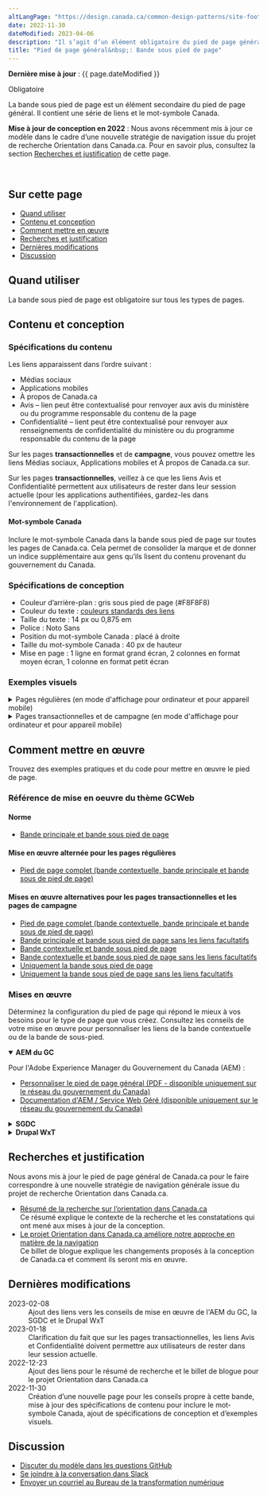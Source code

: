 ```yaml
---
altLangPage: "https://design.canada.ca/common-design-patterns/site-footer-sub.html"
date: 2022-11-30
dateModified: 2023-04-06
description: "Il s’agit d’un élément obligatoire du pied de page général (à l’échelle du site)."
title: "Pied de page général&nbsp;: Bande sous pied de page"
---
```

<p><strong>Dernière mise à jour</strong>&nbsp;:&nbsp;{{ page.dateModified }}</p>
<p><span class="label label-danger">Obligatoire </span></p>
<p>La bande sous pied de page est un élément secondaire du pied de page général. Il contient une série de liens et le
  mot-symbole Canada.</p>
<p><strong>Mise à jour de conception en 2022</strong>&nbsp;: Nous avons récemment mis à jour ce modèle dans le cadre d’une nouvelle stratégie de navigation issue du projet de recherche Orientation dans Canada.ca. Pour en savoir plus, consultez la section <a href="#recherches">Recherches et justification</a> de cette page.</p>
<div class="pattern-demo mrgn-tp-lg"> <img src="../../images/footer-sub-crop-fr.jpg" class="img-responsive" alt=""> </div>
<section>
  <h2>Sur cette page</h2>
  <ul>
    <li><a href="#utiliser">Quand utiliser</a></li>
    <li><a href="#conception">Contenu et conception</a></li>
    <li><a href="#comment">Comment mettre en œuvre</a></li>
    <li><a href="#recherches">Recherches et justification</a></li>
    <li><a href="#modifications">Dernières modifications</a></li>
    <li><a href="#discussion">Discussion</a></li>
  </ul>
</section>
<section>
  <h2 id="utiliser">Quand utiliser</h2>
  <p>La bande sous pied de page est obligatoire sur tous les types de pages.</p>
</section>
<section>
  <h2 id="conception">Contenu et conception</h2>
  <h3>Spécifications du contenu</h3>
  <p>Les liens apparaissent dans l’ordre suivant&nbsp;:</p>
  <ul>
    <li>Médias sociaux</li>
    <li>Applications mobiles</li>
    <li>À propos de Canada.ca</li>
    <li>Avis – lien peut être contextualisé pour renvoyer aux avis du ministère ou du programme responsable du contenu de la page</li>
    <li>Confidentialité – lient peut être contextualisé pour renvoyer aux renseignements de confidentialité du ministère ou du programme responsable du contenu de la page</li>
  </ul>
  <p>Sur les pages <strong>transactionnelles</strong> et de <strong>campagne</strong>, vous pouvez omettre les liens Médias sociaux, Applications mobiles et À propos de Canada.ca sur.</p>
  <p>Sur les pages <strong>transactionnelles</strong>, veillez à ce que les liens Avis et Confidentialité permettent aux utilisateurs de rester dans leur session actuelle (pour les applications authentifiées, gardez-les dans l'environnement de l'application).</p>
  <h4>Mot-symbole Canada</h4>
  <p>Inclure le mot-symbole Canada dans la bande sous pied de page sur toutes les pages de Canada.ca. Cela permet de
    consolider la marque et de donner un indice supplémentaire aux gens qu’ils lisent du contenu provenant du gouvernement
    du Canada.</p>
  <h3>Spécifications de conception</h3>
  <ul>
    <li>Couleur d’arrière-plan&nbsp;: gris sous pied de page (#F8F8F8)</li>
    <li>Couleur du texte&nbsp;: <a href="../styles/couleurs.html">couleurs standards des liens</a></li>
    <li>Taille du texte&nbsp;: 14 px ou 0,875 em</li>
    <li>Police&nbsp;: Noto Sans</li>
    <li>Position du mot-symbole Canada&nbsp;: placé à droite</li>
    <li>Taille du mot-symbole Canada&nbsp;: 40 px de hauteur</li>
    <li>Mise en page&nbsp;: 1 ligne en format grand écran, 2 colonnes en format moyen écran, 1 colonne en format petit écran</li>
  </ul>
  <h3>Exemples visuels</h3>
  <details>
    <summary>Pages régulières (en mode d'affichage pour ordinateur et pour appareil mobile)</summary>
    <div class="pattern-demo mrgn-bttm-md">
      <figure class="mrgn-bttm-lg">
        <figcaption><b>Bande sous pied de page – grand écran</b></figcaption>
        <img src="../../images/footer-sub-fr.jpg" class="img-responsive" alt="Schéma de la bande sous pieds de page pour les grands écrans. Version texte ci-dessous :">
        <details>
          <summary class="wb-toggle" data-toggle="{&quot;print&quot;:&quot;on&quot;}">Version texte</summary>
          <p>Sur les grands écrans, la bande sous pied de page contient des liens &laquo;&nbsp;Médias sociaux&nbsp;&raquo;, &laquo;&nbsp;Applications mobiles&nbsp;&raquo;, &laquo;&nbsp;À
            propos de Canada.ca&nbsp;&raquo;, &laquo;&nbsp;Avis&nbsp;&raquo; et &laquo;&nbsp;Confidentialité&nbsp;&raquo;, tous alignés à gauche sur une seule rangée. Elle
            comprend également le mot-symbole Canada sur la même ligne, aligné à droite.</p>
        </details>
      </figure>
    </div>
    <div class="pattern-demo">
      <figure class="mrgn-bttm-lg">
        <figcaption><b>Bande sous pied de page – petit écran</b></figcaption>
        <img src="../../images/footer-sub-mobile-fr.jpg" class="img-responsive"
						alt="Schéma de la bande sous pieds de page pour les petits écrans. Version texte ci-dessous :">
        <details>
          <summary class="wb-toggle" data-toggle="{&quot;print&quot;:&quot;on&quot;}">Version texte</summary>
          <p>Sur les petits écrans, la bande sous pied de page contient des liens &laquo;&nbsp;Médias sociaux&nbsp;&raquo;, &laquo;&nbsp;Applications mobiles&nbsp;&raquo;, &laquo;&nbsp;À propos de Canada.ca&nbsp;&raquo;, &laquo;&nbsp;Avis&nbsp;&raquo; et &laquo;&nbsp;Confidentialité&nbsp;&raquo;, disposés en une seule colonne. Sous ces liens se trouve le mot-symbole Canada aligné à droite.</p>
        </details>
      </figure>
    </div>
  </details>
  <details>
    <summary>Pages transactionnelles et de campagne (en mode d'affichage pour ordinateur et pour appareil mobile)</summary>
    <div class="pattern-demo mrgn-bttm-md">
      <figure class="mrgn-bttm-lg">
        <figcaption><b>Bande sous pied de page minimum – grand écran</b></figcaption>
        <img src="../../images/footer-min-fr.png" class="img-responsive" alt="Schéma de la bande sous pieds de page minimum pour les grands écrans. Version texte ci-dessous :">
        <details>
          <summary class="wb-toggle" data-toggle="{&quot;print&quot;:&quot;on&quot;}">Version texte</summary>
          <p>Sur les grands écrans, la bande sous pied de page minimum pour les pages transactionnelles et de campagne comprend seulement les liens vers &laquo;&nbsp;Avis&nbsp;&raquo; et &laquo;&nbsp;Confidentialité&nbsp;&raquo;, disposés en une seule colonne. Sous ces liens se trouve le mot-symbole Canada aligné à droite.</p>
        </details>
      </figure>
    </div>
    <div class="pattern-demo">
      <figure class="mrgn-bttm-lg">
        <figcaption><b>Bande sous pied de page minimum – petit écran</b></figcaption>
        <img src="../../images/footer-min-mobile-fr.png" class="img-responsive"
						alt="Schéma de la bande sous pieds de page minimum pour les petits écrans. Version texte ci-dessous :">
        <details>
          <summary class="wb-toggle" data-toggle="{&quot;print&quot;:&quot;on&quot;}">Version texte</summary>
          <p>Sur les petits écrans, la bande sous pied de page minimum pour les pages transactionnelles et de campagne comprend  seulement les liens vers &laquo;&nbsp;Avis&nbsp;&raquo; et &laquo;&nbsp;Confidentialité&nbsp;&raquo;, disposés en une seule colonne.  Sous ces liens se trouve le mot-symbole Canada
            aligné à droite.</p>
        </details>
      </figure>
    </div>
  </details>
</section>
<section>
  <h2 id="comment">Comment mettre en œuvre</h2>
  <p>Trouvez des exemples pratiques et du code pour mettre en œuvre le pied de page.</p>
  <h3>Référence de mise en oeuvre du thème GCWeb</h3>
  <h4>Norme</h4>
  <ul>
    <li><a href="https://wet-boew.github.io/GCWeb/sites/footers/no-footer-contextual-fr.html">Bande principale et bande sous pied de page</a></li>
  </ul>
  <h4>Mise en œuvre alternée pour les pages régulières</h4>
  <ul>
    <li><a href="https://wet-boew.github.io/GCWeb/sites/footers/footers-fr.html">Pied de page complet (bande contextuelle, bande principale et bande sous de pied de page)</a></li>
  </ul>
  <h4>Mises en œuvre alternatives pour les pages transactionnelles et les pages de campagne</h4>
  <ul>
    <li><a href="https://wet-boew.github.io/GCWeb/sites/footers/footers-fr.html">Pied de page complet (bande contextuelle, bande principale et bande sous de pied de page)</a></li>
    <li><a href="https://wet-boew.github.io/GCWeb/sites/footers/only-footer-main-fr.html">Bande principale et bande sous pied de page sans les liens facultatifs</a></li>
    <li><a href="https://wet-boew.github.io/GCWeb/sites/footers/no-footer-main-fr.html">Bande contextuelle et bande sous pied de page</a></li>
    <li><a href="https://wet-boew.github.io/GCWeb/sites/footers/only-footer-contextual-fr.html">Bande contextuelle et bande sous pied de page sans les liens facultatifs</a></li>
    <li><a href="https://wet-boew.github.io/GCWeb/sites/footers/only-footer-corporate-fr.html">Uniquement la bande sous pied de page</a></li>
    <li><a href="https://wet-boew.github.io/GCWeb/sites/footers/no-footers-fr.html">Uniquement la bande sous pied de page sans les liens facultatifs</a></li>
  </ul>
</section>
<section>
  <h3>Mises en œuvre</h3>
  <p>Déterminez la configuration du pied de page qui répond le mieux à vos besoins pour le type de page que vous créez. Consultez les conseils de votre mise en œuvre pour personnaliser les liens de la bande contextuelle ou de la bande de sous-pied.</p>
  <div class="wb-tabs">
    <div class="tabpanels">
      <details id="004" open="open">
        <summary><strong>AEM du GC</strong></summary>
        <p class="mrgn-tp-lg">Pour l'Adobe Experience Manager du Gouvernement du Canada (AEM) :</p>
        <ul>
          <li><a href="https://www.gcpedia.gc.ca/gcwiki/images/8/8c/Documentation-AEM-6.5-Unite-3-1-1-Personnaliser_le_pied_de_page_general.pdf">Personnaliser le pied de page général (PDF - disponible uniquement sur le réseau du gouvernement du Canada)</a></li>
          <li><a href="https://www.gcpedia.gc.ca/wiki/Documentation_d%27AEM_sp%C3%A9cifique_au_GC_6.5">Documentation d'AEM / Service Web Géré (disponible uniquement sur le réseau du gouvernement du Canada)</a></li>
        </ul>
      </details>
      <details id="005">
        <summary><strong>SGDC</strong></summary>
        <p class="mrgn-tp-lg">Pour la Solution de gabarits à déploiement centralisé (SGDC) :</p>
        <ul>
          <li><a href="https://cdts.service.canada.ca/app/cls/WET/gcweb/v4_0_47/cdts/samples/footer-fr.html">Pied de page complet (les bandes contextuelle, principale, et sous pied de page)</a></li>
          <li><a href="https://cenw-wscoe.github.io/sgdc-cdts/docs/index-fr.html">Documentation SGDC documentation</a></li>
        </ul>
      </details>
      <details id="006">
        <summary><strong>Drupal WxT</strong></summary>
        <p class="mrgn-tp-lg">Pour Drupal WxT&nbsp;:</p>
        <ul>
          <li><a href="https://drupalwxt.github.io/en/">Documentation Drupal WxT (en anglais seulement)</a></li>
        </ul>
        <p class="mrgn-tp-lg">Mise à jour du pied de page de 2023&nbsp;:</p>
        <ul>
          <li><a href="https://github.com/drupalwxt/wxt/releases/tag/4.4.1">Les notes de version Drupal WxT (4.4.1) (en anglais seulement)</a></li>
          <li><a href="https://drupalwxt.github.io/en/docs/general/update/">Le processus de mise à jour Drupal WxT (en anglais seulement)</a></li>
        </ul>
      </details>
    </div>
  </div>
</section>
<section>
  <h2 id="recherches">Recherches et justification</h2>
  <p>Nous avons mis à jour le pied de page général de Canada.ca pour le faire correspondre à une nouvelle stratégie de
    navigation générale issue du projet de recherche Orientation dans Canada.ca.</p>
  <ul>
    <li><a href="https://blogue.canada.ca/resumes-recherche/orientation-dans-canada-ca">Résumé de la recherche sur l’orientation dans Canada.ca</a><br>
      Ce résumé explique le contexte de la recherche et les constatations qui ont mené aux mises à jour de la conception.</li>
    <li><a href="https://blogue.canada.ca/2022/12/21/le-projet-orientation.html">Le projet Orientation dans Canada.ca améliore notre approche en matière de la navigation</a><br>
      Ce billet de blogue explique les changements proposés à la conception de Canada.ca et comment ils seront mis en œuvre.</li>
  </ul>
</section>
<section>
  <h2 id="modifications">Dernières modifications</h2>
  <dl class="dl-horizontal">
    <dt>
      <time datetime="2023-02-08" class="link-muted">2023-02-08</time>
    </dt>
    <dd>Ajout des liens vers les conseils de mise en œuvre de l'AEM du GC, la SGDC et le Drupal WxT</dd>
    <dt>
      <time datetime="2023-01-18" class="link-muted">2023-01-18</time>
    </dt>
    <dd>Clarification du fait que sur les pages transactionnelles, les liens Avis et Confidentialité doivent permettre aux utilisateurs de rester dans leur session actuelle.</dd>
    <dt>
      <time datetime="2022-12-23" class="link-muted">2022-12-23</time>
    </dt>
    <dd>Ajout des liens pour le résumé de recherche et le billet de blogue pour le projet Orientation dans Canada.ca</dd>
    <dt>
      <time datetime="2022-11-30" class="link-muted">2022-11-30</time>
    </dt>
    <dd>Création d’une nouvelle page pour les conseils propre à cette bande, mise à jour des spécifications de contenu pour
      inclure le mot-symbole Canada, ajout de spécifications de conception et d’exemples visuels.</dd>
  </dl>
</section>
<section>
  <h2 id="discussion">Discussion</h2>
  <ul>
    <li><a href="https://github.com/canada-ca/design-system-systeme-conception/issues">Discuter du modèle dans les questions GitHub</a></li>
    <li><a
				href="https://design-gc-conception.slack.com/join/shared_invite/enQtODE1OTc5Mzg5NzQ4LWQ3MjZjMTdjMjk2ZTZmMTJjYWQ3ZmRiNDYwYjRmN2NjYzQyNjFlNDBlY2FkNWE1ODg2YjExY2QwZmVjN2MwMGM">Se joindre à la conversation dans Slack</a></li>
    <li><a href="mailto:dto.btn@tbs-sct.gc.ca">Envoyer un courriel au Bureau de la transformation numérique</a></li>
  </ul>
</section>
